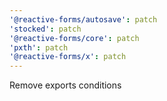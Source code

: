 ```yaml
---
'@reactive-forms/autosave': patch
'stocked': patch
'@reactive-forms/core': patch
'pxth': patch
'@reactive-forms/x': patch
---
```


Remove exports conditions
